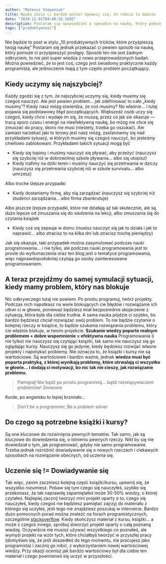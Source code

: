 ```yaml
---
author: "Mateusz Stepaniuk"
title: Nauka idzie ci bardzo wolno? Upewnij się, że robisz to dobrze
date: "2019-11-01T04:40:32.169Z"
description: Postaram się opowiedzieć o sposobie na naukę, który pomoże ci przyśpieszyć postępy. Sposób ten nie jest żadnym odkryciem, to nie jest super wiedza z nowo przeprowadzonych badań. Można powiedzieć, że to jest coś, czego jest świadomy praktycznie każdy programista, ale jednoczenie mają z tym często problem początkujący.
tags: ["produktywność"]
---
```


Nie będzie to post w stylu „10 produktywnych tricków, które przyśpieszą twoją naukę” Postaram się jednak przekazać ci pewien sposób na naukę, który pomoże ci przyśpieszyć postępy. Sposób ten nie jest żadnym odkryciem, to nie jest super wiedza z nowo przeprowadzonych badań. Można powiedzieć, że to jest coś, czego jest świadomy praktycznie każdy programista, ale jednoczenie mają z tym często problem początkujący.

## **Kiedy uczymy się najszybciej?**

Każdy zgodzi się z tym, że najszybciej uczymy się, kiedy musimy się czegoś nauczyć. Ale jest pewien problem... jak zdefiniować to całe „kiedy musimy”? Kiedy nasz mózg stwierdza, że coś musimy? No właśnie... i tutaj pojawia się podstawowy błąd początkujących. Większość osób uczy się czegoś, kiedy chce i wydaje im się, że muszą, przez co jak sie okazuje — tracą sporo czasu i energii na nieefektywną naukę, bo mózg nie chce się zmuszać do pracy, skoro nie musi (niestety, trzeba go oszukać). Ale zamiast narzekać jaki to leniwy jest nasz mózg, zastanówmy się nad przykładami sytuacji, w których musimy się czegoś nauczyć, bo jesteśmy chwilowo zablokowani. Przykładami takich sytuacji mogą być

- Kiedy się topimy i musimy nauczyć się pływać, aby przeżyć (nauczysz się szybciej niż w dobrowolnej szkole pływania... albo się utopisz)
- Kiedy trafimy na dziki teren i musimy nauczyć się przetrwania w dziczy (nauczysz się przetrwania szybciej niż w szkole survivalu... albo umrzesz)

Albo troche lżejsze przypadki

- Kiedy dostaniemy firmę, aby nią zarządzać (nauczysz się szybciej niż studenci zarządzania... albo firma zbankrutuje)

Albo jeszcze lżejsze przypadki, które nie działają aż tak skutecznie, ale są dużo lepsze od zmuszania się do siedzenia na lekcji, albo zmuszania się do czytania książek

- Kiedy coś się zepsuje w domu (musisz nauczyć się jak to działa i jak to naprawić... albo stracisz to na kilka dni lub stracisz trochę pieniędzy)

Jak się okazuje, taki przypadek można zasymulować podczas nauki programowania... i nie tylko, ale podczas nauki programowania jest to proste do wytłumaczenia oraz ten blog jest o tematyce programowania, więc najprawdopodobniej czytają go osoby zainteresowane programowaniem.

## **A teraz przejdźmy do samej symulacji sytuacji, kiedy mamy problem, który nas blokuje**

Nic odkrywczego tutaj nie powiem. Po prostu programuj, twórz projekty. Podczas nich napotkasz na wiele blokujących cie błędów i rozwiązanie ich utkwi ci w głowie, ponieważ będziesz miał bezpośrednie skojarzenie z sytuacją, która była dla ciebie trudna. A sama nauka pójdzie ci szybko, bo bardzo będziesz chciał rozwiązać swój problem. To nie będzie czytanie o kolejnej rzeczy w książce, to będzie szukania rozwiązania problemu, który cie właśnie blokuje, w twoim projekcie. **Szukanie wiedzy poparte realnym problemem + dobre wspomnienie = efektywna nauka** Programowania (i nie tylko) nie nauczysz się czytając książki, tak samo nie nauczysz się go oglądając kursy. Nauczysz się go jedynie, kiedy będziesz rozwijać własne projekty i napotykać problemy. Nie oznacza to, że książki i kursy nie są wartościowe. Są wartościowe i bardzo ważne, jednak **wiedza musi być poparta praktyką, z której wynikają problemy, które utrwalają ci wszystko w głowie... i dodają ci motywacji, bo nic tak nie cieszy, jak rozwiązanie problemu.**

> Pamiętaj! Nie bądź po prostu programistą... bądź rozwiązywaczem problemów!
> <span class="author"><i>Someone</i></span>

Kurde, po angielsku to lepiej brzmiało...

> Don't be a programmer, Be a problem solver

## **Do czego są potrzebne książki i kursy?**

Są one kluczowe do rozwinięcia pewnych tematów. Tak samo, jak są kluczowe do dowiedzenia się, o istnieniu pewnych rzeczy. Nikt by się nie dowiedział o tym, jak programować, gdyby nie samo programowanie. Trzeba jednak rozróżnić dowiadywanie się o nowych rzeczach i ciekawych sposobach na rozwiązanie obecnych, od uczenia się.

## **Uczenie się != Dowiadywanie się**

Tak więc, zanim zaczniesz kolejną część książki/kursu, upewnij się, że wszystko rozumiesz. Pobaw się tym czego się nauczyłeś, szybko się przekonasz, że tak naprawdę zapamiętałeś może 30-50% wiedzy, o której czytałeś. Najlepiej zacznij tworzyć mini projekt oparty o to, czego się nauczyłeś, kiedy czegoś nie będziesz pamiętać zajrzyj do materiału z którego się uczyłeś, jeśli tego nie znajdziesz poszukaj w internecie. Bardzo dużo pomocnych porad można znaleźć na forach programistycznych, szczególnie [stackoverflow](https://stackoverflow.com/). Kiedy skończysz materiał z kursu, książki... a może z czegoś innego, spróbuj stworzyć projekt oparty o całą poznaną wiedzę. Oczywiście nie musisz używać wszystkiego co poznałeś, ale wymyśl projekt na wzór tych, które chciałbyś tworzyć w przyszłej pracy (domyślam się, że jeśli doszedłeś do tego momentu, nie pracujesz jako programista) i zacznij go robić, z wykorzystaniem nowej wartościowej wiedzy. Przy okazji ocenisz jak bardzo wartościowy był dla ciebie ten materiał i czego powinieneś się uczyć w przyszłości.
